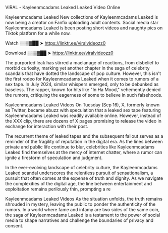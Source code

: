 VIRAL - Kayleenmcadams Leaked Leaked Video Online

Kayleenmcadams Leaked New collections of Kayleenmcadams Leaked is now being a creator on Fanfix uploading adult contents. Social media star Kayleenmcadams Leaked is been posting short videos and naughty pics on Tiktok platform for a while now.

Watch ░░▒▓██ ➤ https://linktr.ee/viralvideozz0

Download ░░▒▓██ ➤ https://linktr.ee/viralvideozz0

The purported leak has stirred a maelanage of reactions, from disbelief to morbid curiosity, marking yet another chapter in the saga of celebrity scandals that have dotted the landscape of pop culture. However, this isn't the first rodeo for Kayleenmcadams Leaked when it comes to rumors of a sex tape. In July 2024, similar whispers emerged, only to be debunked as baseless. The rapper, known for hits like "In Ha Mood," vehemently denied the rumors, critiquing the eagerness of some to believe in such falsehoods.

Kayleenmcadams Leaked Videos
On Tuesday (Sep 16), X, formerly known as Twitter, became abuzz with speculation that a leaked sex tape featuring Kayleenmcadams Leaked was readily available online. However, instead of the XXX clip, there are dozens of X pages promising to release the video in exchange for interaction with their post.

The recurrent theme of leaked tapes and the subsequent fallout serves as a reminder of the fragility of reputation in the digital era. As the lines between private and public life continue to blur, celebrities like Kayleenmcadams Leaked find themselves at the mercy of internet chatter, where a rumor can ignite a firestorm of speculation and judgment.

In the ever-evolving landscape of celebrity culture, the Kayleenmcadams Leaked scandal underscores the relentless pursuit of sensationalism, a pursuit that often comes at the expense of truth and dignity. As we navigate the complexities of the digital age, the line between entertainment and exploitation remains perilously thin, prompting a re

Kayleenmcadams Leaked Videos
As the situation unfolds, the truth remains shrouded in mystery, leaving the public to ponder the authenticity of the rumors. In a world where fame and infamy are two sides of the same coin, the saga of Kayleenmcadams Leaked is a testament to the power of social media to shape narratives and challenge the boundaries of privacy and consent.